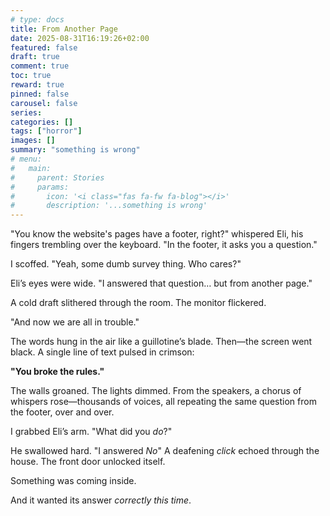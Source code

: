 ```yaml
---
# type: docs 
title: From Another Page
date: 2025-08-31T16:19:26+02:00
featured: false
draft: true
comment: true
toc: true
reward: true
pinned: false
carousel: false
series:
categories: []
tags: ["horror"]
images: []
summary: "something is wrong"
# menu:
#   main:
#     parent: Stories
#     params:
#       icon: '<i class="fas fa-fw fa-blog"></i>'
#       description: '...something is wrong'
---
```


<!--more-->


"You know the website's pages have a footer, right?" whispered Eli, his fingers trembling over the keyboard. "In the footer, it asks you a question."  

I scoffed. "Yeah, some dumb survey thing. Who cares?"  

Eli’s eyes were wide. "I answered that question… but from another page."  

A cold draft slithered through the room. The monitor flickered.  

"And now we are all in trouble."  

The words hung in the air like a guillotine’s blade. Then—the screen went black. A single line of text pulsed in crimson:  

**"You broke the rules."**  

The walls groaned. The lights dimmed. From the speakers, a chorus of whispers rose—thousands of voices, all repeating the same question from the footer, over and over.  

I grabbed Eli’s arm. "What did you *do*?"  

He swallowed hard. "I answered *No*"
A deafening *click* echoed through the house. The front door unlocked itself.  

Something was coming inside.  

And it wanted its answer *correctly this time*.


